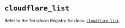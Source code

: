 # `cloudflare_list`

Refer to the Terraform Registry for docs: [`cloudflare_list`](https://registry.terraform.io/providers/cloudflare/cloudflare/5.8.4/docs/resources/list).
